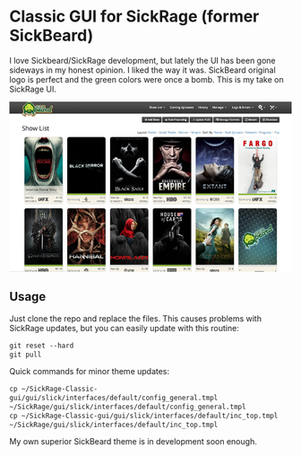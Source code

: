 # Classic GUI for SickRage (former SickBeard)

I love Sickbeard/SickRage development, but lately the UI has been gone sideways in my honest opinion. I liked the way it was. SickBeard original logo is perfect and the green colors were once a bomb. This is my take on SickRage UI.

![Screenshot (poster view)](https://raw.githubusercontent.com/ronilaukkarinen/SickRage-Classic-gui/master/src/screenshot_2.png "Screenshot")

## Usage

Just clone the repo and replace the files. This causes problems with SickRage updates, but you can easily update with this routine:

	git reset --hard
	git pull

Quick commands for minor theme updates:

    cp ~/SickRage-Classic-gui/gui/slick/interfaces/default/config_general.tmpl ~/SickRage/gui/slick/interfaces/default/config_general.tmpl
    cp ~/SickRage-Classic-gui/gui/slick/interfaces/default/inc_top.tmpl ~/SickRage/gui/slick/interfaces/default/inc_top.tmpl

My own superior SickBeard theme is in development soon enough.